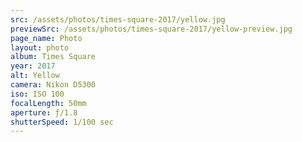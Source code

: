 ```yaml
---
src: /assets/photos/times-square-2017/yellow.jpg
previewSrc: /assets/photos/times-square-2017/yellow-preview.jpg
page_name: Photo
layout: photo
album: Times Square
year: 2017
alt: Yellow
camera: Nikon D5300
iso: ISO 100
focalLength: 50mm
aperture: ƒ/1.8
shutterSpeed: 1/100 sec
---
```

